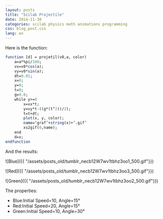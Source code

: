 ```yaml
---
layout: posts
title: "Scilab Projectile"
date: 2014-11-30
categories: scilab physics math animations programming
css: blog_post.css
lang: en
---
```


Here is the function:<!--break-->

```Scilab
function [d] = projetil(v0,a, color)
    a=a*%pi/180;
    vx=v0*cos(a);
    vy=v0*sin(a);
    dt=0.01;
    x=0;
    y=0;
    t=0;
    g=9.8;
    while y>=0
        x=vx*t;
        y=vy*t-((g*(t^2))/2);
        t=t+dt;
        plot(x, y, color);
        name=‘graf’+string(x)+’.gif’
        xs2gif(0,name);
    end
    d=x;
endfunction
```

And the results:

![Blue]({{ "/assets/posts_old/tumblr_necb12W7wv1tbhz3oo1_500.gif"}})

![Red]({{ "/assets/posts_old/tumblr_necb12W7wv1tbhz3oo3_500.gif"}})

![Green]({{ "/assets/posts_old/tumblr_necb12W7wv1tbhz3oo2_500.gif"}})

The properties:
- Blue:Initial Speed=10, Angle=15°
- Red:Initial Speed=20, Angle=15°
- Green:Initial Speed=10, Angle=30°
